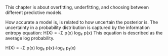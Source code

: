 This chapter is about overfitting, underfitting, and choosing between different predictive models.

How accurate a model is, is related to how uncertain the posterior is. The uncertainty in a probability distribution is captured by the information entropy equation:
H(X) = -Σ p(x) log₂ p(x)
This equation is described as the average log probability.

H(X) = -Σ p(x) log₂ p(x)-log₂ p<sub>1</sub>(x)
